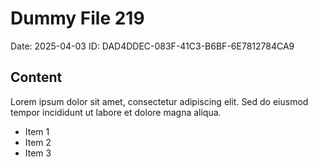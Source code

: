 # Dummy File 219

Date: 2025-04-03
ID: DAD4DDEC-083F-41C3-B6BF-6E7812784CA9

## Content

Lorem ipsum dolor sit amet, consectetur adipiscing elit.
Sed do eiusmod tempor incididunt ut labore et dolore magna aliqua.

* Item 1
* Item 2
* Item 3

